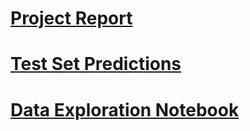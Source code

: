 # [Project Report](/ProductRecommendation/reports/REPORT.md)

# [Test Set Predictions](/ProductRecommendation/reports/SUBMISSION.csv)

# [Data Exploration Notebook](/ProductRecommendation/notebooks/Data%20Exploration.ipynb)
